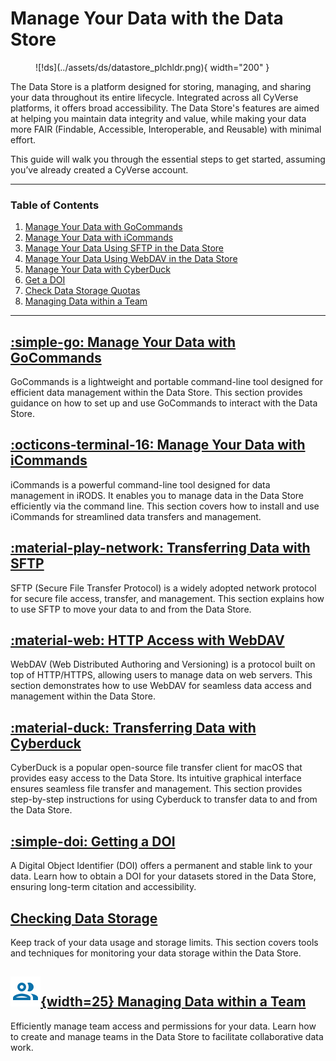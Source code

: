 # Manage Your Data with the Data Store

<figure markdown>
  ![!ds](../assets/ds/datastore_plchldr.png){ width="200" }
</figure>

The Data Store is a platform designed for storing, managing, and sharing your data throughout its entire lifecycle. Integrated across all CyVerse platforms, it offers broad accessibility. The Data Store's features are aimed at helping you maintain data integrity and value, while making your data more FAIR (Findable, Accessible, Interoperable, and Reusable) with minimal effort.

This guide will walk you through the essential steps to get started, assuming you’ve already created a CyVerse account.

---

### Table of Contents

1. [Manage Your Data with GoCommands](gocommands)
2. [Manage Your Data with iCommands](icommands)
3. [Manage Your Data Using SFTP in the Data Store](sftp)
4. [Manage Your Data Using WebDAV in the Data Store](webdav)
5. [Manage Your Data with CyberDuck](cyberduck)
6. [Get a DOI](doi)
5. [Check Data Storage Quotas](check_data)
6. [Managing Data within a Team](teams)

---

## [:simple-go: Manage Your Data with GoCommands](gocommands)

GoCommands is a lightweight and portable command-line tool designed for efficient data management within the Data Store. This section provides guidance on how to set up and use GoCommands to interact with the Data Store.

## [:octicons-terminal-16: Manage Your Data with iCommands](icommands)

iCommands is a powerful command-line tool designed for data management in iRODS. It enables you to manage data in the Data Store efficiently via the command line. This section covers how to install and use iCommands for streamlined data transfers and management.

## [:material-play-network: Transferring Data with SFTP](sftp)

SFTP (Secure File Transfer Protocol) is a widely adopted network protocol for secure file access, transfer, and management. This section explains how to use SFTP to move your data to and from the Data Store.

## [:material-web: HTTP Access with WebDAV](webdav)

WebDAV (Web Distributed Authoring and Versioning) is a protocol built on top of HTTP/HTTPS, allowing users to manage data on web servers. This section demonstrates how to use WebDAV for seamless data access and management within the Data Store.

## [:material-duck: Transferring Data with Cyberduck](cyberduck)

CyberDuck is a popular open-source file transfer client for macOS that provides easy access to the Data Store. Its intuitive graphical interface ensures seamless file transfer and management. This section provides step-by-step instructions for using Cyberduck to transfer data to and from the Data Store.

## [:simple-doi: Getting a DOI](doi)

A Digital Object Identifier (DOI) offers a permanent and stable link to your data. Learn how to obtain a DOI for your datasets stored in the Data Store, ensuring long-term citation and accessibility.

## [Checking Data Storage](check_data)

Keep track of your data usage and storage limits. This section covers tools and techniques for monitoring your data storage within the Data Store.

## [![team](../assets/de/menu_items/teamsIcon_2.svg){width=25} Managing Data within a Team](teams)

Efficiently manage team access and permissions for your data. Learn how to create and manage teams in the Data Store to facilitate collaborative data work.
